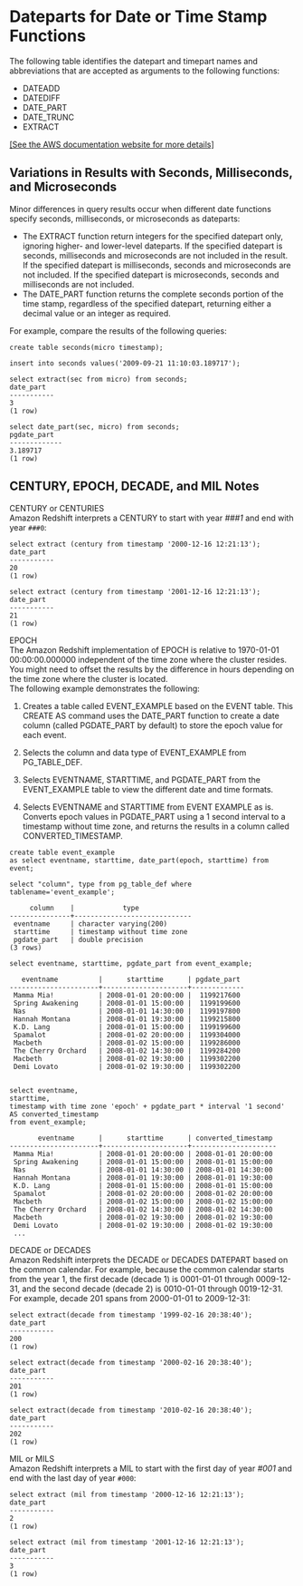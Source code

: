 # Dateparts for Date or Time Stamp Functions<a name="r_Dateparts_for_datetime_functions"></a>

The following table identifies the datepart and timepart names and abbreviations that are accepted as arguments to the following functions: 
+ DATEADD 
+ DATEDIFF 
+ DATE\_PART 
+ DATE\_TRUNC 
+ EXTRACT 

[\[See the AWS documentation website for more details\]](http://docs.aws.amazon.com/redshift/latest/dg/r_Dateparts_for_datetime_functions.html)

## Variations in Results with Seconds, Milliseconds, and Microseconds<a name="r_Dateparts_for_datetime_functions-variations-in-results"></a>

Minor differences in query results occur when different date functions specify seconds, milliseconds, or microseconds as dateparts: 
+ The EXTRACT function return integers for the specified datepart only, ignoring higher\- and lower\-level dateparts\. If the specified datepart is seconds, milliseconds and microseconds are not included in the result\. If the specified datepart is milliseconds, seconds and microseconds are not included\. If the specified datepart is microseconds, seconds and milliseconds are not included\. 
+ The DATE\_PART function returns the complete seconds portion of the time stamp, regardless of the specified datepart, returning either a decimal value or an integer as required\. 

For example, compare the results of the following queries: 

```
create table seconds(micro timestamp);

insert into seconds values('2009-09-21 11:10:03.189717');

select extract(sec from micro) from seconds;
date_part
-----------
3
(1 row)

select date_part(sec, micro) from seconds;
pgdate_part
-------------
3.189717
(1 row)
```

## CENTURY, EPOCH, DECADE, and MIL Notes<a name="r_Dateparts_for_datetime_functions-century"></a>

CENTURY or CENTURIES   
Amazon Redshift interprets a CENTURY to start with year *\#\#\#1* and end with year `###0`:   

```
select extract (century from timestamp '2000-12-16 12:21:13');
date_part
-----------
20
(1 row)

select extract (century from timestamp '2001-12-16 12:21:13');
date_part
-----------
21
(1 row)
```

EPOCH   
The Amazon Redshift implementation of EPOCH is relative to 1970\-01\-01 00:00:00\.000000 independent of the time zone where the cluster resides\. You might need to offset the results by the difference in hours depending on the time zone where the cluster is located\.   
 The following example demonstrates the following:   

1.  Creates a table called EVENT\_EXAMPLE based on the EVENT table\. This CREATE AS command uses the DATE\_PART function to create a date column \(called PGDATE\_PART by default\) to store the epoch value for each event\. 

1.  Selects the column and data type of EVENT\_EXAMPLE from PG\_TABLE\_DEF\. 

1.  Selects EVENTNAME, STARTTIME, and PGDATE\_PART from the EVENT\_EXAMPLE table to view the different date and time formats\. 

1.  Selects EVENTNAME and STARTTIME from EVENT EXAMPLE as is\. Converts epoch values in PGDATE\_PART using a 1 second interval to a timestamp without time zone, and returns the results in a column called CONVERTED\_TIMESTAMP\. 

```
create table event_example
as select eventname, starttime, date_part(epoch, starttime) from event;

select "column", type from pg_table_def where tablename='event_example';

     column    |            type
---------------+-----------------------------
 eventname     | character varying(200)
 starttime     | timestamp without time zone
 pgdate_part   | double precision
(3 rows)
```

```
select eventname, starttime, pgdate_part from event_example;

   eventname          |      starttime      | pgdate_part
----------------------+---------------------+-------------
 Mamma Mia!           | 2008-01-01 20:00:00 |  1199217600
 Spring Awakening     | 2008-01-01 15:00:00 |  1199199600
 Nas                  | 2008-01-01 14:30:00 |  1199197800
 Hannah Montana       | 2008-01-01 19:30:00 |  1199215800
 K.D. Lang            | 2008-01-01 15:00:00 |  1199199600
 Spamalot             | 2008-01-02 20:00:00 |  1199304000
 Macbeth              | 2008-01-02 15:00:00 |  1199286000
 The Cherry Orchard   | 2008-01-02 14:30:00 |  1199284200
 Macbeth              | 2008-01-02 19:30:00 |  1199302200
 Demi Lovato          | 2008-01-02 19:30:00 |  1199302200

   
select eventname, 
starttime, 
timestamp with time zone 'epoch' + pgdate_part * interval '1 second' AS converted_timestamp 
from event_example;

       eventname      |      starttime      | converted_timestamp
----------------------+---------------------+---------------------
 Mamma Mia!           | 2008-01-01 20:00:00 | 2008-01-01 20:00:00
 Spring Awakening     | 2008-01-01 15:00:00 | 2008-01-01 15:00:00
 Nas                  | 2008-01-01 14:30:00 | 2008-01-01 14:30:00
 Hannah Montana       | 2008-01-01 19:30:00 | 2008-01-01 19:30:00
 K.D. Lang            | 2008-01-01 15:00:00 | 2008-01-01 15:00:00
 Spamalot             | 2008-01-02 20:00:00 | 2008-01-02 20:00:00
 Macbeth              | 2008-01-02 15:00:00 | 2008-01-02 15:00:00
 The Cherry Orchard   | 2008-01-02 14:30:00 | 2008-01-02 14:30:00
 Macbeth              | 2008-01-02 19:30:00 | 2008-01-02 19:30:00
 Demi Lovato          | 2008-01-02 19:30:00 | 2008-01-02 19:30:00
 ...
```

DECADE or DECADES   
Amazon Redshift interprets the DECADE or DECADES DATEPART based on the common calendar\. For example, because the common calendar starts from the year 1, the first decade \(decade 1\) is 0001\-01\-01 through 0009\-12\-31, and the second decade \(decade 2\) is 0010\-01\-01 through 0019\-12\-31\. For example, decade 201 spans from 2000\-01\-01 to 2009\-12\-31:   

```
select extract(decade from timestamp '1999-02-16 20:38:40');
date_part
-----------
200
(1 row)

select extract(decade from timestamp '2000-02-16 20:38:40');
date_part
-----------
201
(1 row)

select extract(decade from timestamp '2010-02-16 20:38:40');
date_part
-----------
202
(1 row)
```

MIL or MILS   
Amazon Redshift interprets a MIL to start with the first day of year *\#001* and end with the last day of year `#000`:   

```
select extract (mil from timestamp '2000-12-16 12:21:13');
date_part
-----------
2
(1 row)

select extract (mil from timestamp '2001-12-16 12:21:13');
date_part
-----------
3
(1 row)
```